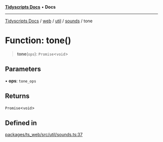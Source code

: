 [**Tidyscripts Docs**](../../../../../../../README.md) • **Docs**

***

[Tidyscripts Docs](../../../../../../../globals.md) / [web](../../../../../README.md) / [util](../../../README.md) / [sounds](../README.md) / tone

# Function: tone()

> **tone**(`ops`): `Promise`\<`void`\>

## Parameters

• **ops**: `tone_ops`

## Returns

`Promise`\<`void`\>

## Defined in

[packages/ts\_web/src/util/sounds.ts:37](https://github.com/sheunaluko/tidyscripts/blob/master/packages/ts_web/src/util/sounds.ts#L37)
